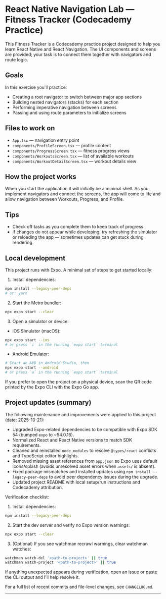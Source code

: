 # React Native Navigation Lab — Fitness Tracker (Codecademy Practice)

This Fitness Tracker is a Codecademy practice project designed to help you learn React Native and React Navigation. The UI components and screens are provided; your task is to connect them together with navigators and route logic.

## Goals

In this exercise you'll practice:

- Creating a root navigator to switch between major app sections
- Building nested navigators (stacks) for each section
- Performing imperative navigation between screens
- Passing and using route parameters to initialize screens

## Files to work on

- `App.tsx` — navigation entry point
- `components/ProfileScreen.tsx` — profile content
- `components/ProgressScreen.tsx` — fitness progress views
- `components/WorkoutsScreen.tsx` — list of available workouts
- `components/WorkoutDetailScreen.tsx` — workout details view

## How the project works

When you start the application it will initially be a minimal shell. As you implement navigators and connect the screens, the app will come to life and allow navigation between Workouts, Progress, and Profile.

## Tips

- Check off tasks as you complete them to keep track of progress.
- If changes do not appear while developing, try refreshing the simulator or reloading the app — sometimes updates can get stuck during rendering.

## Local development

This project runs with Expo. A minimal set of steps to get started locally:

1. Install dependencies:

```bash
npm install --legacy-peer-deps
# or: yarn
```

2. Start the Metro bundler:

```bash
npx expo start --clear
```

3. Open a simulator or device:

- iOS Simulator (macOS):

```bash
npx expo start --ios
# or press `i` in the running `expo start` terminal
```

- Android Emulator:

```bash
# Start an AVD in Android Studio, then
npx expo start --android
# or press `a` in the running `expo start` terminal
```

If you prefer to open the project on a physical device, scan the QR code printed by the Expo CLI with the Expo Go app.

## Project updates (summary)

The following maintenance and improvements were applied to this project (date: 2025-10-21):

- Upgraded Expo-related dependencies to be compatible with Expo SDK 54 (bumped `expo` to ~54.0.16).
- Normalized React and React Native versions to match SDK requirements.
- Cleaned and reinstalled `node_modules` to resolve `@types/react` conflicts and TypeScript editor highlights.
- Removed missing asset references from `app.json` so Expo uses default icons/splash (avoids unresolved asset errors when `assets/` is absent).
- Fixed package mismatches and installed updates using `npm install --legacy-peer-deps` to avoid peer dependency issues during the upgrade.
- Updated project README with local setup/run instructions and Codecademy attribution.

Verification checklist:

1. Install dependencies:

```bash
npm install --legacy-peer-deps
```

2. Start the dev server and verify no Expo version warnings:

```bash
npx expo start --clear
```

3. (Optional) If you see watchman recrawl warnings, clear watchman watches:

```bash
watchman watch-del '<path-to-project>' || true
watchman watch-project '<path-to-project>' || true
```

If anything unexpected appears during verification, open an issue or paste the CLI output and I'll help resolve it.

For a full list of recent commits and file-level changes, see `CHANGELOG.md`.

---